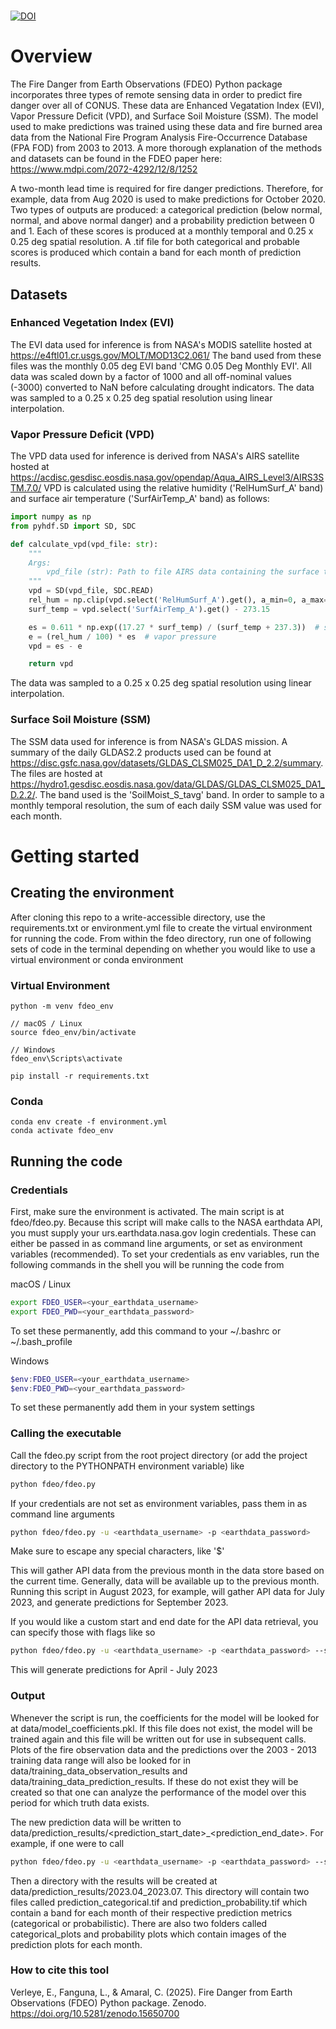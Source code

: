 # 
[![DOI](https://zenodo.org/badge/DOI/10.5281/zenodo.15650700.svg)](https://doi.org/10.5281/zenodo.15650700)

# Overview
The Fire Danger from Earth Observations (FDEO) Python package incorporates three types of remote sensing data in order
to predict fire danger over all of CONUS. These data are Enhanced Vegatation Index (EVI), Vapor Pressure Deficit (VPD),
and Surface Soil Moisture (SSM). The model used to make predictions was trained using these data and fire burned area
data from the National Fire Program Analysis Fire-Occurrence Database (FPA FOD) from 2003 to 2013. A more thorough 
explanation of the methods and datasets can be found in the FDEO paper here: https://www.mdpi.com/2072-4292/12/8/1252

A two-month lead time is required for fire danger predictions. Therefore, for example, data from Aug 2020 is used to
make predictions for October 2020. Two types of outputs are produced: a categorical prediction 
(below normal, normal, and above normal danger) and a probability prediction between 0 and 1. Each of these scores is
produced at a monthly temporal and 0.25 x 0.25 deg spatial resolution. A .tif file for both categorical and probable 
scores is produced which contain a band for each month of prediction results.   

## Datasets

### Enhanced Vegetation Index (EVI)
The EVI data used for inference is from NASA's MODIS satellite hosted at https://e4ftl01.cr.usgs.gov/MOLT/MOD13C2.061/
The band used from these files was the monthly 0.05 deg EVI band 'CMG 0.05 Deg Monthly EVI'. All data was scaled down by
a factor of 1000 and all off-nominal values (-3000) converted to NaN before calculating drought indicators. The data was
sampled to a 0.25 x 0.25 deg spatial resolution using linear interpolation.

### Vapor Pressure Deficit (VPD)
The VPD data used for inference is derived from NASA's AIRS satellite hosted at https://acdisc.gesdisc.eosdis.nasa.gov/opendap/Aqua_AIRS_Level3/AIRS3STM.7.0/
VPD is calculated using the relative humidity ('RelHumSurf_A' band) and surface air temperature ('SurfAirTemp_A' band)
as follows:
```python
import numpy as np
from pyhdf.SD import SD, SDC

def calculate_vpd(vpd_file: str):
    """
    Args:
        vpd_file (str): Path to file AIRS data containing the surface temperature and humidity bands.
    """
    vpd = SD(vpd_file, SDC.READ)
    rel_hum = np.clip(vpd.select('RelHumSurf_A').get(), a_min=0, a_max=None)
    surf_temp = vpd.select('SurfAirTemp_A').get() - 273.15

    es = 0.611 * np.exp((17.27 * surf_temp) / (surf_temp + 237.3))  # saturation vapor pressure
    e = (rel_hum / 100) * es  # vapor pressure
    vpd = es - e

    return vpd
```
The data was sampled to a 0.25 x 0.25 deg spatial resolution using linear interpolation.

### Surface Soil Moisture (SSM)
The SSM data used for inference is from NASA's GLDAS mission. A summary of the daily GLDAS2.2 products used can be 
found at https://disc.gsfc.nasa.gov/datasets/GLDAS_CLSM025_DA1_D_2.2/summary. The files are hosted at
https://hydro1.gesdisc.eosdis.nasa.gov/data/GLDAS/GLDAS_CLSM025_DA1_D.2.2/. The band used is the 'SoilMoist_S_tavg' 
band. In order to sample to a monthly temporal resolution, the sum of each daily SSM value was used for each month.

# Getting started

## Creating the environment

After cloning this repo to a write-accessible directory, use the requirements.txt or environment.yml file to create the 
virtual environment for running the code. From within the fdeo directory, run one of following sets of code in the
terminal depending on whether you would like to use a virtual environment or conda environment

### Virtual Environment
```commandline
python -m venv fdeo_env

// macOS / Linux 
source fdeo_env/bin/activate

// Windows
fdeo_env\Scripts\activate

pip install -r requirements.txt
```

### Conda
```commandline
conda env create -f environment.yml
conda activate fdeo_env
```

## Running the code


### Credentials
First, make sure the environment is activated. The main script is at fdeo/fdeo.py. Because this script will make calls 
to the NASA earthdata API, you must supply your urs.earthdata.nasa.gov login credentials. These can either be passed in
as command line arguments, or set as environment variables (recommended). To set your credentials as env variables, run
the following commands in the shell you will be running the code from

macOS / Linux
```bash
export FDEO_USER=<your_earthdata_username>
export FDEO_PWD=<your_earthdata_password>
```

To set these permanently, add this command to your ~/.bashrc or ~/.bash_profile

Windows
```powershell
$env:FDEO_USER=<your_earthdata_username>
$env:FDEO_PWD=<your_earthdata_password>
```

To set these permanently add them in your system settings


### Calling the executable
Call the fdeo.py script from the root project directory (or add the project directory to the PYTHONPATH environment
variable) like 

```bash
python fdeo/fdeo.py 
```

If your credentials are not set as environment variables, pass them in as command line arguments

```bash
python fdeo/fdeo.py -u <earthdata_username> -p <earthdata_password> 
```

Make sure to escape any special characters, like '$'

This will gather API data from the previous month in the data store based on the current time. Generally, data 
will be available up to the previous month. Running this script in August 2023, for example, will gather API data for 
July 2023, and generate predictions for September 2023.

If you would like a custom start and end date for the API data retrieval, you can specify those with flags like so
```bash
python fdeo/fdeo.py -u <earthdata_username> -p <earthdata_password> --start_date 2023-02 --end_date 2023-05 
```

This will generate predictions for April - July 2023

### Output

Whenever the script is run, the coefficients for the model will be looked for at data/model_coefficients.pkl. If this 
file does not exist, the model will be trained again and this file will be written out for use in subsequent calls.
Plots of the fire observation data and the predictions over the 2003 - 2013 training data range will also be looked for
in data/training_data_observation_results and data/training_data_prediction_results. If these do not exist they will be
created so that one can analyze the performance of the model over this period for which truth data exists. 

The new prediction data will be written to data/prediction_results/<prediction_start_date>_<prediction_end_date>.
For example, if one were to call 
```bash
python fdeo/fdeo.py -u <earthdata_username> -p <earthdata_password> --start_date 2023-02 --end_date 2023-05 
```
Then a directory with the results will be created at data/prediction_results/2023.04_2023.07.
This directory will contain two files called prediction_categorical.tif and prediction_probability.tif which contain a
band for each month of their respective prediction metrics (categorical or probabilistic). There are also two folders 
called categorical_plots and probability plots which contain images of the prediction plots for each month.

### How to cite this tool

Verleye, E., Fanguna, L., & Amaral, C. (2025). Fire Danger from Earth Observations (FDEO) Python package. Zenodo. https://doi.org/10.5281/zenodo.15650700

